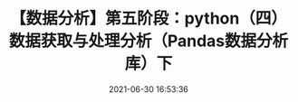 ---
title: 【数据分析】第五阶段：python（四）数据获取与处理分析（Pandas数据分析库）下
date: 2021-06-30 16:53:36
tags:
- 数据分析
- python
categories:
- 学习笔记
description: 本模块基于Pandas科学计算库实现数据预处理和数据分析，创建Series和DataFrame用于多种格式的读写以及数据转换。
---